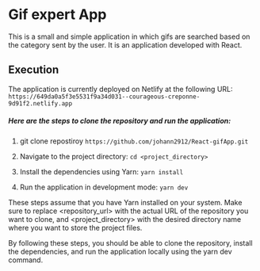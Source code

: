 # Gif expert App

This is a small and simple application in which gifs are searched based on the category sent by the user. It is an application developed with React.

## Execution

The application is currently deployed on Netlify at the following URL: `https://649da0a5f3e5531f9a34d031--courageous-creponne-9d91f2.netlify.app`

##### Here are the steps to clone the repository and run the application:
1. git clone repostiroy
    `https://github.com/johann2912/React-gifApp.git`

2. Navigate to the project directory:
    `cd <project_directory>`

3. Install the dependencies using Yarn:
    `yarn install`

4. Run the application in development mode:
    `yarn dev`

These steps assume that you have Yarn installed on your system. Make sure to replace <repository_url> with the actual URL of the repository you want to clone, and <project_directory> with the desired directory name where you want to store the project files.

By following these steps, you should be able to clone the repository, install the dependencies, and run the application locally using the yarn dev command.
